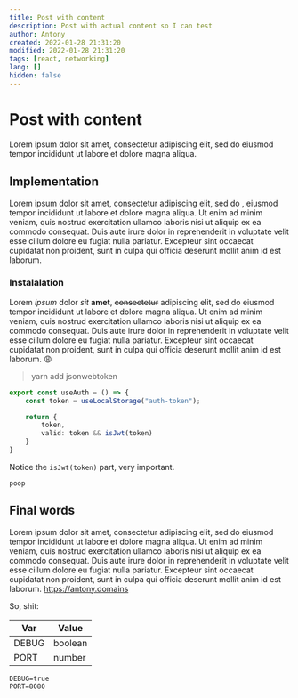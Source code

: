 ```yaml
---
title: Post with content
description: Post with actual content so I can test
author: Antony
created: 2022-01-28 21:31:20
modified: 2022-01-28 21:31:20
tags: [react, networking]
lang: []
hidden: false
---
```


<script>
    import Profile from "$lib/components/Profile.svelte"
</script>

# Post with content
Lorem ipsum dolor sit amet, consectetur adipiscing elit, sed do eiusmod tempor incididunt ut labore et dolore magna aliqua.

## Implementation
Lorem ipsum dolor sit amet, consectetur adipiscing elit, sed do <Profile name="luc" />, eiusmod tempor incididunt ut labore et dolore magna aliqua. Ut enim ad minim veniam, quis nostrud exercitation ullamco laboris nisi ut aliquip ex ea commodo consequat. Duis aute irure dolor in reprehenderit in voluptate velit esse cillum dolore eu fugiat nulla pariatur. Excepteur sint occaecat cupidatat non proident, sunt in culpa qui officia deserunt mollit anim id est laborum.

### Instalalation
Lorem _ipsum_ dolor *sit* **amet**, ~~consectetur~~ adipiscing elit, sed do eiusmod tempor incididunt ut labore et dolore magna aliqua. Ut enim ad minim veniam, quis nostrud exercitation ullamco laboris nisi ut aliquip ex ea commodo consequat. Duis aute irure dolor in reprehenderit in voluptate velit esse cillum dolore eu fugiat nulla pariatur. Excepteur sint occaecat cupidatat non proident, sunt in culpa qui officia deserunt mollit anim id est laborum. :weary:

> yarn add jsonwebtoken

```ts
export const useAuth = () => {
    const token = useLocalStorage("auth-token");

    return {
        token,
        valid: token && isJwt(token)
    }
}
```

Notice the `isJwt(token)` part, very important.

`poop`

## Final words
Lorem ipsum dolor sit amet, consectetur adipiscing elit, sed do eiusmod tempor incididunt ut labore et dolore magna aliqua. Ut enim ad minim veniam, quis nostrud exercitation ullamco laboris nisi ut aliquip ex ea commodo consequat. Duis aute irure dolor in reprehenderit in voluptate velit esse cillum dolore eu fugiat nulla pariatur. Excepteur sint occaecat cupidatat non proident, sunt in culpa qui officia deserunt mollit anim id est laborum. https://antony.domains

So, shit:

| Var | Value |
| -- | ---- |
| DEBUG | boolean |
| PORT | number |

```env
DEBUG=true
PORT=8080
```